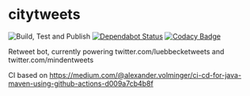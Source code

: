  # citytweets

![Build, Test and Publish](https://github.com/ynedderhoff/citytweets/workflows/Build,%20Test%20and%20Publish/badge.svg) [![Dependabot Status](https://api.dependabot.com/badges/status?host=github&repo=YNedderhoff/citytweets)](https://dependabot.com) [![Codacy Badge](https://api.codacy.com/project/badge/Grade/d8280dad48c6491caa91e7241c48ccb1)](https://app.codacy.com/manual/YNedderhoff/citytweets?utm_source=github.com&utm_medium=referral&utm_content=YNedderhoff/citytweets&utm_campaign=Badge_Grade_Dashboard)

Retweet bot, currently powering twitter.com/luebbecketweets and twitter.com/mindentweets

CI based on https://medium.com/@alexander.volminger/ci-cd-for-java-maven-using-github-actions-d009a7cb4b8f